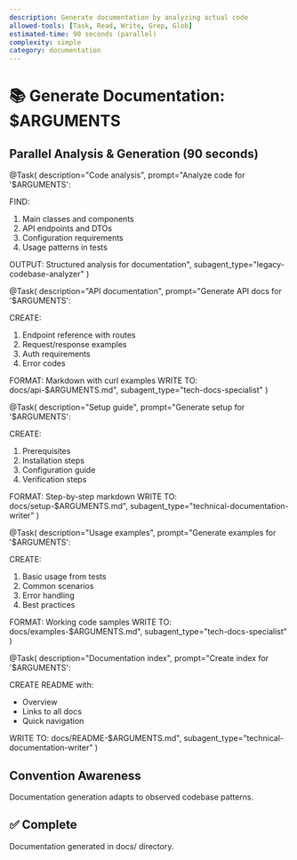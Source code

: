 ```yaml
---
description: Generate documentation by analyzing actual code
allowed-tools: [Task, Read, Write, Grep, Glob]
estimated-time: 90 seconds (parallel)
complexity: simple
category: documentation
---
```


# 📚 Generate Documentation: $ARGUMENTS

## Parallel Analysis & Generation (90 seconds)

@Task(
  description="Code analysis",
  prompt="Analyze code for '$ARGUMENTS':
  
  FIND:
  1. Main classes and components
  2. API endpoints and DTOs
  3. Configuration requirements
  4. Usage patterns in tests
  
  OUTPUT: Structured analysis for documentation",
  subagent_type="legacy-codebase-analyzer"
)

@Task(
  description="API documentation",
  prompt="Generate API docs for '$ARGUMENTS':
  
  CREATE:
  1. Endpoint reference with routes
  2. Request/response examples
  3. Auth requirements
  4. Error codes
  
  FORMAT: Markdown with curl examples
  WRITE TO: docs/api-$ARGUMENTS.md",
  subagent_type="tech-docs-specialist"
)

@Task(
  description="Setup guide",
  prompt="Generate setup for '$ARGUMENTS':
  
  CREATE:
  1. Prerequisites
  2. Installation steps
  3. Configuration guide
  4. Verification steps
  
  FORMAT: Step-by-step markdown
  WRITE TO: docs/setup-$ARGUMENTS.md",
  subagent_type="technical-documentation-writer"
)

@Task(
  description="Usage examples",
  prompt="Generate examples for '$ARGUMENTS':
  
  CREATE:
  1. Basic usage from tests
  2. Common scenarios
  3. Error handling
  4. Best practices
  
  FORMAT: Working code samples
  WRITE TO: docs/examples-$ARGUMENTS.md",
  subagent_type="tech-docs-specialist"
)

@Task(
  description="Documentation index",
  prompt="Create index for '$ARGUMENTS':
  
  CREATE README with:
  - Overview
  - Links to all docs
  - Quick navigation
  
  WRITE TO: docs/README-$ARGUMENTS.md",
  subagent_type="technical-documentation-writer"
)

## Convention Awareness

Documentation generation adapts to observed codebase patterns.

## ✅ Complete
Documentation generated in docs/ directory.